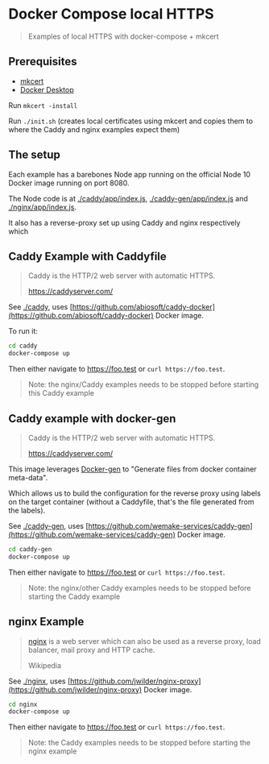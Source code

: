 # Docker Compose local HTTPS

> Examples of local HTTPS with docker-compose + mkcert

## Prerequisites

- [mkcert](https://github.com/FiloSottile/mkcert)
- [Docker Desktop](https://www.docker.com/products/docker-desktop)

Run `mkcert -install`

Run `./init.sh` (creates local certificates using mkcert and copies them to where the Caddy and nginx examples expect them)

## The setup

Each example has a barebones Node app running on the official Node 10 Docker image running on port 8080.

The Node code is at [./caddy/app/index.js](./caddy/app/index.js), [./caddy-gen/app/index.js](./caddy-gen/app/index.js) and [./nginx/app/index.js](./caddy/app/index.js).

It also has a reverse-proxy set up using Caddy and nginx respectively which

## Caddy Example with Caddyfile

> Caddy is the HTTP/2 web server with automatic HTTPS.
> 
> https://caddyserver.com/

See [./caddy](./caddy), uses [https://github.com/abiosoft/caddy-docker](https://github.com/abiosoft/caddy-docker) Docker image.

To run it:

```sh
cd caddy
docker-compose up
```

Then either navigate to https://foo.test or `curl https://foo.test`.

> Note: the nginx/Caddy examples needs to be stopped before starting this Caddy example

## Caddy example with docker-gen

> Caddy is the HTTP/2 web server with automatic HTTPS.
> 
> https://caddyserver.com/

This image leverages [Docker-gen](https://github.com/jwilder/docker-gen) to "Generate files from docker container meta-data".

Which allows us to build the configuration for the reverse proxy using labels on the target container (without a Caddyfile, that's the file generated from the labels).

See [./caddy-gen](./caddy-gen), uses [https://github.com/wemake-services/caddy-gen](https://github.com/wemake-services/caddy-gen) Docker image.

```sh
cd caddy-gen
docker-compose up
```

Then either navigate to https://foo.test or `curl https://foo.test`.

> Note: the nginx/other Caddy examples needs to be stopped before starting the Caddy example


## nginx Example

> [nginx](https://www.nginx.com/) is a web server which can also be used as a reverse proxy, load balancer, mail proxy and HTTP cache.
> 
> Wikipedia

See [./nginx](./nginx), uses [https://github.com/jwilder/nginx-proxy](https://github.com/jwilder/nginx-proxy) Docker image.

```sh
cd nginx
docker-compose up
```

Then either navigate to https://foo.test or `curl https://foo.test`.

> Note: the Caddy examples needs to be stopped before starting the nginx example
